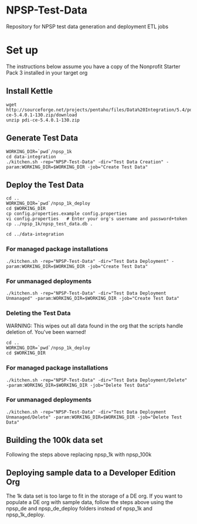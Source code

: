 # NPSP-Test-Data
Repository for NPSP test data generation and deployment ETL jobs

# Set up

The instructions below assume you have a copy of the Nonprofit Starter Pack 3 installed in your target org

## Install Kettle

    wget http://sourceforge.net/projects/pentaho/files/Data%20Integration/5.4/pdi-ce-5.4.0.1-130.zip/download
    unzip pdi-ce-5.4.0.1-130.zip

## Generate Test Data

    WORKING_DIR=`pwd`/npsp_1k
    cd data-integration
    ./kitchen.sh -rep="NPSP-Test-Data" -dir="Test Data Creation" -param:WORKING_DIR=$WORKING_DIR -job="Create Test Data"

## Deploy the Test Data

    cd ..
    WORKING_DIR=`pwd`/npsp_1k_deploy
    cd $WORKING_DIR
    cp config.properties.example config.properties
    vi config.properties   # Enter your org's username and password+token
    cp ../npsp_1k/npsp_test_data.db .
    
    cd ../data-integration
   
### For managed package installations 
    
    ./kitchen.sh -rep="NPSP-Test-Data" -dir="Test Data Deployment" -param:WORKING_DIR=$WORKING_DIR -job="Create Test Data"

### For unmanaged deployments

    ./kitchen.sh -rep="NPSP-Test-Data" -dir="Test Data Deployment Unmanaged" -param:WORKING_DIR=$WORKING_DIR -job="Create Test Data"

### Deleting the Test Data

WARNING: This wipes out all data found in the org that the scripts handle deletion of.  You've been warned!

    cd ..
    WORKING_DIR=`pwd`/npsp_1k_deploy
    cd $WORKING_DIR
   
### For managed package installations 
    
    ./kitchen.sh -rep="NPSP-Test-Data" -dir="Test Data Deployment/Delete" -param:WORKING_DIR=$WORKING_DIR -job="Delete Test Data"

### For unmanaged deployments

    ./kitchen.sh -rep="NPSP-Test-Data" -dir="Test Data Deployment Unmanaged/Delete" -param:WORKING_DIR=$WORKING_DIR -job="Delete Test Data"

## Building the 100k data set

Following the steps above replacing npsp_1k with npsp_100k 

## Deploying sample data to a Developer Edition Org

The 1k data set is too large to fit in the storage of a DE org.  If you want to populate a DE org with sample data, follow the steps above using the npsp_de and npsp_de_deploy folders instead of npsp_1k and npsp_1k_deploy.

